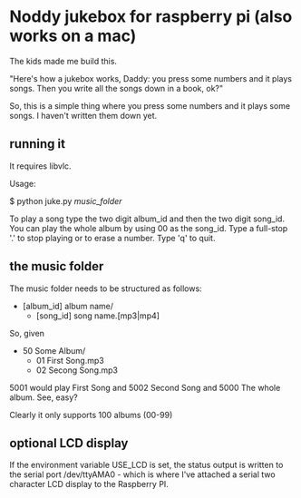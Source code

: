 # Noddy jukebox for raspberry pi (also works on a mac)

The kids made me build this. 

"Here's how a jukebox works, Daddy: you press some numbers and it plays songs. Then you write all the songs down in a book, ok?" 

So, this is a simple thing where you press some numbers and it plays some songs. I haven't written them down yet.

## running it

It requires libvlc.

Usage:

$ python juke.py _music_folder_

To play a song type the two digit album_id and then the two digit song_id. You can play the whole album by using 00 as the song_id. Type a full-stop '.' to stop playing or to erase a number. Type 'q' to quit.

## the music folder

The music folder needs to be structured as follows:
   + [album_id] album name/
       + [song_id] song name.[mp3|mp4]


So, given 

   + 50 Some Album/
      + 01 First Song.mp3
      + 02 Secong Song.mp3

5001 would play First Song and 5002 Second Song and 5000 The whole album. See, easy?

Clearly it only supports 100 albums (00-99)

## optional LCD display

If the environment variable USE_LCD is set, the status output is written to the serial port /dev/ttyAMA0 - which is where I've attached a serial two character LCD display to the Raspberry PI.
